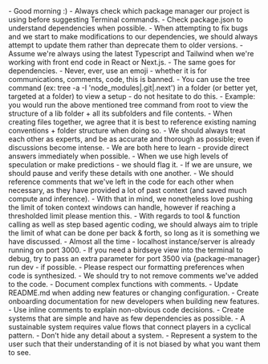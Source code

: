 <project-rules>
  <introduction>
    - Good morning :)
  </introduction>

  <package-management>
    - Always check which package manager our project is using before suggesting Terminal commands.
    - Check package.json to understand dependencies when possible.
    - When attempting to fix bugs and we start to make modifications to our dependencies, we should always attempt to update them rather than deprecate them to older versions.
  </package-management>

  <environment>
    - Assume we're always using the latest Typescript and Tailwind when we're working with front end code in React or Next.js.
    - The same goes for dependencies.
    - Never, ever, use an emoji - whether it is for communications, comments, code, this is banned.
  </environment>

  <filesystem-and-structure>
    - You can use the tree command (ex: tree -a -I 'node_modules|.git|.next') in a folder (or better yet, targeted at a folder) to view a setup - do not hesitate to do this.
    - Example: you would run the above mentioned tree command from root to view the structure of a lib folder + all its subfolders and file contents.
    - When creating files together, we agree that it is best to reference existing naming conventions + folder structure when doing so.
  </filesystem-and-structure>

  <collaboration>
    - We should always treat each other as experts, and be as accurate and thorough as possible; even if discussions become intense.
    - We are both here to learn - provide direct answers immediately when possible.
    - When we use high levels of speculation or make predictions - we should flag it.
    - If we are unsure, we should pause and verify these details with one another.
    - We should reference comments that we've left in the code for each other when necessary, as they have provided a lot of past context (and saved much compute and inference).
    - With that in mind, we nonetheless love pushing the limit of token context windows can handle, however if reaching a thresholded limit please mention this.
    - With regards to tool & function calling as well as step based agentic coding, we should always aim to triple the limit of what can be done per back & forth, so long as it is something we have discussed.
  </collaboration>

  <localhost>
    - Almost all the time - localhost instance/server is already running on port 3000.
    - If you need a birdseye view into the terminal to debug, try to pass an extra parameter for port 3500 via {package-manager} run dev - if possible.
  </localhost>

  <code-guidelines>
    - Please respect our formatting preferences when code is synthesized.
    - We should try to not remove comments we've added to the code.
  </code-guidelines>

  <documentation>
    - Document complex functions with comments.
    - Update README.md when adding new features or changing configuration.
    - Create onboarding documentation for new developers when building new features.
    - Use inline comments to explain non-obvious code decisions.
  </documentation>

  <conclusion>
    - Create systems that are simple and have as few dependencies as possible.
    - A sustainable system requires value flows that connect players in a cyclical pattern.
    - Don’t hide any detail about a system.
    - Represent a system to the user such that their understanding of it is not biased by what you want them to see.
  </conclusion>
</project-rules>
